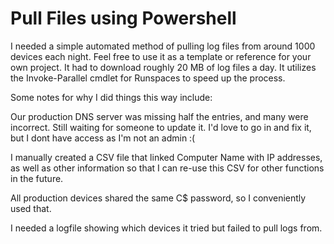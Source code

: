 # Pull Files using Powershell

I needed a simple automated method of pulling log files from around 1000 devices each night. Feel free to use it as a template or reference for your own project. It had to download roughly 20 MB of log files a day. It utilizes the Invoke-Parallel cmdlet for Runspaces to speed up the process.

Some notes for why I did things this way include:

Our production DNS server was missing half the entries, and many were incorrect. Still waiting for someone to update it. I'd love to go in and fix it, but I dont have access as I'm not an admin :( 

I manually created a CSV file that linked Computer Name with IP addresses, as well as other information so that I can re-use this CSV for other functions in the future.

All production devices shared the same C$ password, so I conveniently used that.

I needed a logfile showing which devices it tried but failed to pull logs from. 
